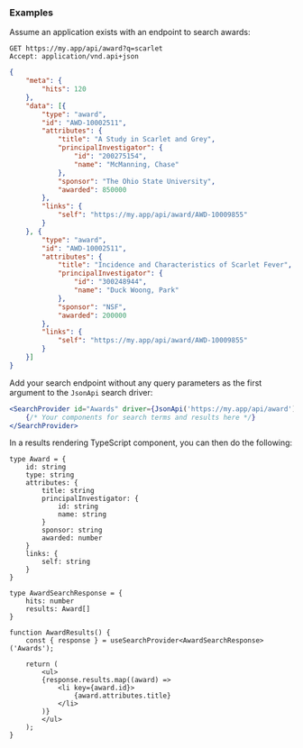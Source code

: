 
### Examples

Assume an application exists with an endpoint to search awards:

```text static
GET https://my.app/api/award?q=scarlet
Accept: application/vnd.api+json
```

```json
{
    "meta": {
        "hits": 120
    },
    "data": [{
        "type": "award",
        "id": "AWD-10002511",
        "attributes": {
            "title": "A Study in Scarlet and Grey",
            "principalInvestigator": {
                "id": "200275154",
                "name": "McManning, Chase"
            },
            "sponsor": "The Ohio State University",
            "awarded": 850000
        },
        "links": {
            "self": "https://my.app/api/award/AWD-10009855"
        }
    }, {
        "type": "award",
        "id": "AWD-10002511",
        "attributes": {
            "title": "Incidence and Characteristics of Scarlet Fever",
            "principalInvestigator": {
                "id": "300248944",
                "name": "Duck Woong, Park"
            },
            "sponsor": "NSF",
            "awarded": 200000
        },
        "links": {
            "self": "https://my.app/api/award/AWD-10009855"
        }
    }]
}
```

Add your search endpoint without any query parameters as the first argument to the `JsonApi` search driver:

```jsx static
<SearchProvider id="Awards" driver={JsonApi('https://my.app/api/award')}>
    {/* Your components for search terms and results here */}
</SearchProvider>
```

In a results rendering TypeScript component, you can then do the following:

```tsx static
type Award = {
    id: string
    type: string
    attributes: {
        title: string
        principalInvestigator: {
            id: string
            name: string
        }
        sponsor: string
        awarded: number
    }
    links: {
        self: string
    }
}

type AwardSearchResponse = {
    hits: number
    results: Award[]
}

function AwardResults() {
    const { response } = useSearchProvider<AwardSearchResponse>('Awards');

    return (
        <ul>
        {response.results.map((award) =>
            <li key={award.id}>
                {award.attributes.title}
            </li>
        )}
        </ul>
    );
}
```
